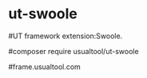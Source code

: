 # ut-swoole
#UT framework extension:Swoole.

#composer require usualtool/ut-swoole

#frame.usualtool.com
